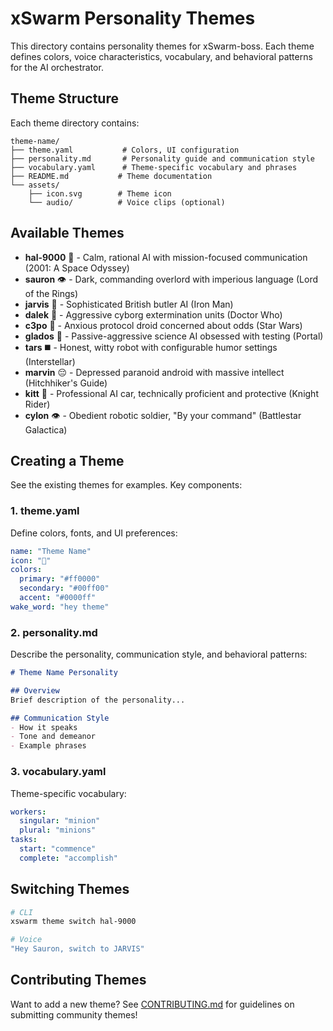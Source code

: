 # xSwarm Personality Themes

This directory contains personality themes for xSwarm-boss. Each theme defines colors, voice characteristics, vocabulary, and behavioral patterns for the AI orchestrator.

## Theme Structure

Each theme directory contains:

```
theme-name/
├── theme.yaml           # Colors, UI configuration
├── personality.md       # Personality guide and communication style
├── vocabulary.yaml      # Theme-specific vocabulary and phrases
├── README.md           # Theme documentation
└── assets/
    ├── icon.svg        # Theme icon
    └── audio/          # Voice clips (optional)
```

## Available Themes

- **hal-9000** 🔴 - Calm, rational AI with mission-focused communication (2001: A Space Odyssey)
- **sauron** 👁️ - Dark, commanding overlord with imperious language (Lord of the Rings)
- **jarvis** 💙 - Sophisticated British butler AI (Iron Man)
- **dalek** 🤖 - Aggressive cyborg extermination units (Doctor Who)
- **c3po** 🤖 - Anxious protocol droid concerned about odds (Star Wars)
- **glados** 🔬 - Passive-aggressive science AI obsessed with testing (Portal)
- **tars** ◼️ - Honest, witty robot with configurable humor settings (Interstellar)
- **marvin** 😔 - Depressed paranoid android with massive intellect (Hitchhiker's Guide)
- **kitt** 🚗 - Professional AI car, technically proficient and protective (Knight Rider)
- **cylon** 👁️ - Obedient robotic soldier, "By your command" (Battlestar Galactica)

## Creating a Theme

See the existing themes for examples. Key components:

### 1. theme.yaml
Define colors, fonts, and UI preferences:

```yaml
name: "Theme Name"
icon: "🎯"
colors:
  primary: "#ff0000"
  secondary: "#00ff00"
  accent: "#0000ff"
wake_word: "hey theme"
```

### 2. personality.md
Describe the personality, communication style, and behavioral patterns:

```markdown
# Theme Name Personality

## Overview
Brief description of the personality...

## Communication Style
- How it speaks
- Tone and demeanor
- Example phrases
```

### 3. vocabulary.yaml
Theme-specific vocabulary:

```yaml
workers:
  singular: "minion"
  plural: "minions"
tasks:
  start: "commence"
  complete: "accomplish"
```

## Switching Themes

```bash
# CLI
xswarm theme switch hal-9000

# Voice
"Hey Sauron, switch to JARVIS"
```

## Contributing Themes

Want to add a new theme? See [CONTRIBUTING.md](../../CONTRIBUTING.md) for guidelines on submitting community themes!
